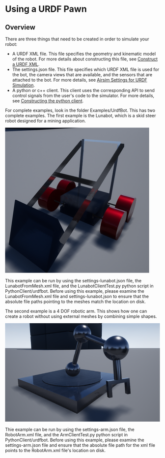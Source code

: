 # Using a URDF Pawn

## Overview

There are three things that need to be created in order to simulate your robot:

* A URDF XML file. This file specifies the geometry and kinematic model of the robot. For more details about constructing this file, see [Construct a URDF XML](UrdfXml.md).
* The settings.json file. This file specifies which URDF XML file is used for the bot, the camera views that are available, and the sensors that are attached to the bot. For more details, see [Airsim Settings for URDF Simulation](UrdfSettings.md).
* A python or c++ client. This client uses the corresponding API to send control signals from the user's code to the simulator. For more details, see [Constructing the python client](UrdfClient.md).

For complete examples, look in the folder Examples/UrdfBot. This has two complete examples. The first example is the Lunabot, which is a skid steer robot designed for a mining application. 

![LunabotPicture](images/UrdfLunabot.PNG)

This example can be run by using the settings-lunabot.json file, the LunabotFromMesh.xml file, and the LunabotClientTest.py python script in PythonClient/urdfbot. Before using this example, please examine the LunabotFromMesh.xml file and settings-lunabot.json to ensure that the absolute file paths pointing to the meshes match the location on disk.

The second example is a 4 DOF robotic arm. This shows how one can create a robot without using external meshes by combining simple shapes.

![ArmPicture](images/UrdfArm.PNG)

Thie example can be run by using the settings-arm.json file, the RobotArm.xml file, and the ArmClientTest.py python script in PythonClient/urdfbot. Before using this example, please examine the settings-arm.json file and ensure that the absolute file path for the xml file points to the RobotArm.xml file's location on disk. 
